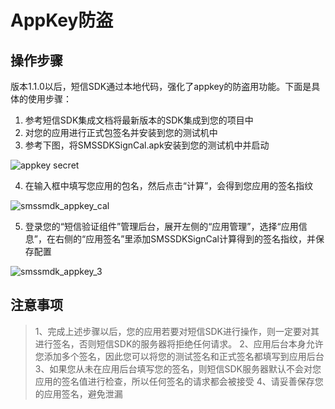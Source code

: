 # AppKey防盗

## 操作步骤

版本1.1.0以后，短信SDK通过本地代码，强化了appkey的防盗用功能。下面是具体的使用步骤：

1. 参考短信SDK集成文档将最新版本的SDK集成到您的项目中
2. 对您的应用进行正式包签名并安装到您的测试机中
3. 参考下图，将SMSSDKSignCal.apk安装到您的测试机中并启动

![appkey secret](http://demo.mob.com/wiki/wp-content/uploads/2014/11/smssmdk_appkey_3.png)

4. 在输入框中填写您应用的包名，然后点击“计算”，会得到您应用的签名指纹

![smssmdk_appkey_cal](http://demo.mob.com/wiki/wp-content/uploads/2014/11/smssmdk_appkey_2.png)

5. 登录您的“短信验证组件”管理后台，展开左侧的“应用管理”，选择“应用信息”，在右侧的“应用签名”里添加SMSSDKSignCal计算得到的签名指纹，并保存配置

![smssmdk_appkey_3](http://demo.mob.com/wiki/wp-content/uploads/2014/11/smssmdk_appkey_3.png)

## 注意事项


> 1、完成上述步骤以后，您的应用若要对短信SDK进行操作，则一定要对其进行签名，否则短信SDK的服务器将拒绝任何请求。
> 2、应用后台本身允许您添加多个签名，因此您可以将您的测试签名和正式签名都填写到应用后台
> 3、如果您从未在应用后台填写您的签名，则短信SDK服务器默认不会对您应用的签名值进行检查，所以任何签名的请求都会被接受
> 4、请妥善保存您的应用签名，避免泄漏
